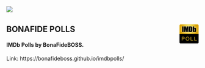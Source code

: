 <img src="https://user-images.githubusercontent.com/41794735/146485576-e6adfd33-e63c-4322-a113-c106d54054fb.png" />
<h2>
  <span>BONAFIDE POLLS</span>
  <img src="https://github.com/BonaFideBOSS/imdbpolls/blob/main/img/imdbpoll.png" width="50px" align="right"/>
</h2>
<h4>IMDb Polls by BonaFideBOSS.</h4>
Link: https://bonafideboss.github.io/imdbpolls/
